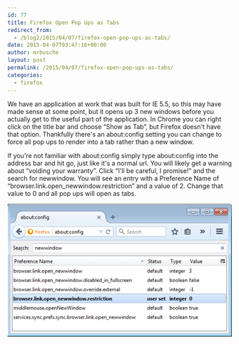 ```yaml
---
id: 77
title: Firefox Open Pop Ups as Tabs
redirect_from:
  - /blog2/2015/04/07/firefox-open-pop-ups-as-tabs/
date: 2015-04-07T03:47:16+00:00
author: mrbusche
layout: post
permalink: /2015/04/07/firefox-open-pop-ups-as-tabs/
categories:
  - firefox
---
```


We have an application at work that was built for IE 5.5, so this may have made sense at some point, but it opens up 3 new windows before you actually get to the useful part of the application. In Chrome you can right click on the title bar and choose &#8220;Show as Tab&#8221;, but Firefox doesn't have that option. Thankfully there's an about:config setting you can change to force all pop ups to render into a tab rather than a new window.

If you're not familiar with about:config simply type about:config into the address bar and hit go, just like it's a normal url. You will likely get a warning about &#8220;voiding your warranty&#8221;. Click &#8220;I'll be careful, I promise!&#8221; and the search for newwindow. You will see an entry with a Preference Name of &#8220;browser.link.open_newwindow.restriction&#8221; and a value of 2. Change that value to 0 and all pop ups will open as tabs.

 <img src="/images/2015/05/newwindow.png" alt="newwindow" />
